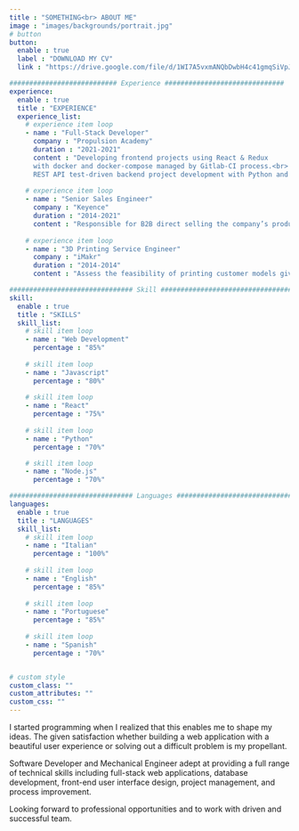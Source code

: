 ```yaml
---
title : "SOMETHING<br> ABOUT ME"
image : "images/backgrounds/portrait.jpg"
# button
button:
  enable : true
  label : "DOWNLOAD MY CV"
  link : "https://drive.google.com/file/d/1WI7A5vxmANQbDwbH4c41gmqSiVpJ7TEG/view?usp=sharing"

########################### Experience ##############################
experience:
  enable : true
  title : "EXPERIENCE"
  experience_list:
    # experience item loop
    - name : "Full-Stack Developer"
      company : "Propulsion Academy"
      duration : "2021-2021"
      content : "Developing frontend projects using React & Redux
      with docker and docker-compose managed by Gitlab-CI process.<br>
      REST API test-driven backend project development with Python and Django using Docker and Docker-compose managed with CI/CD process on Gitlab. <br>Final project: Krypstock (mobile version of a cryptocurrency and stock tracker) https://krypstock.propulsion-learn.ch/"
      
    # experience item loop
    - name : "Senior Sales Engineer"
      company : "Keyence"
      duration : "2014-2021"
      content : "Responsible for B2B direct selling the company’s products (IoT, Vision sensor, 3D profiler, measurement sensor, ID reader) responding to clients' queries, providing advice, and support the digital transformation.<br> Preparing reports for head office and senior managers. Offering after-sales support services. Demonstrating products, services and solutions to potential clients."
      
    # experience item loop
    - name : "3D Printing Service Engineer"
      company : "iMakr"
      duration : "2014-2014"
      content : "Assess the feasibility of printing customer models given varied material parameters. Operate state-of-the-art 3D printers. <br>Provide feedback to our product team on material properties and design rules. Write/develop procedures for new products or a component repair."

############################### Skill #################################
skill:
  enable : true
  title : "SKILLS"
  skill_list:
    # skill item loop
    - name : "Web Development"
      percentage : "85%"
      
    # skill item loop
    - name : "Javascript"
      percentage : "80%"
      
    # skill item loop
    - name : "React"
      percentage : "75%"
      
    # skill item loop
    - name : "Python"
      percentage : "70%"

    # skill item loop
    - name : "Node.js"
      percentage : "70%"

############################### Languages #################################
languages:
  enable : true
  title : "LANGUAGES"
  skill_list:
    # skill item loop
    - name : "Italian"
      percentage : "100%"
      
    # skill item loop
    - name : "English"
      percentage : "85%"
      
    # skill item loop
    - name : "Portuguese"
      percentage : "85%"
      
    # skill item loop
    - name : "Spanish"
      percentage : "70%"


# custom style
custom_class: "" 
custom_attributes: "" 
custom_css: ""
---
```


I started programming when I realized that this enables me to shape my ideas. The given satisfaction whether building a web application with a beautiful user experience or solving out a difficult problem is my propellant.

Software Developer and Mechanical Engineer adept at providing a full range of technical skills including full-stack web applications, database development, front-end user interface design, project management, and process improvement.

Looking forward to professional opportunities and to work with driven and successful team.